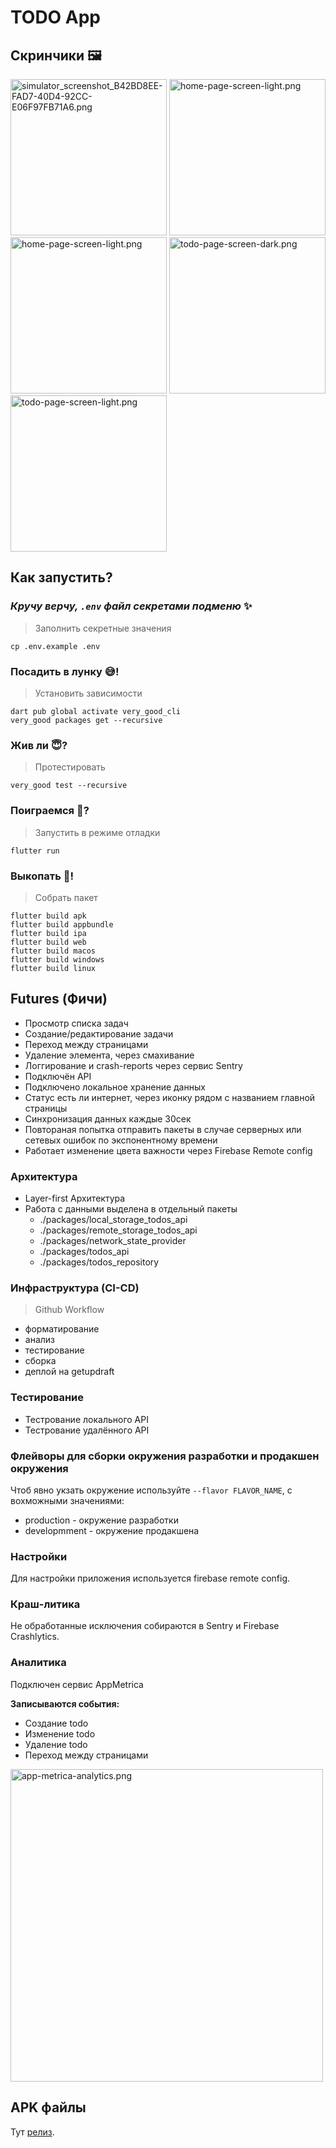 # TODO App

## Скринчики 🖼

<p float="left">
  <img alt="simulator_screenshot_B42BD8EE-FAD7-40D4-92CC-E06F97FB71A6.png" src="docs/images/simulator_screenshot_B42BD8EE-FAD7-40D4-92CC-E06F97FB71A6.png" width="250"/>
  <img alt="home-page-screen-light.png" src="docs/images/home-page-screen-light.png" width="250"/>
  <img alt="home-page-screen-light.png" src="docs/images/home-page-screen-dark.png" width="250"/>
  <img alt="todo-page-screen-dark.png" src="docs/images/todo-page-screen-dark.png" width="250"/>
  <img alt="todo-page-screen-light.png" src="docs/images/todo-page-screen-light.png" width="250"/>
</p>

## Как запустить?

### _Кручу верчу, `.env` файл секретами подменю_ ✨

> Заполнить секретные значения

```shell
cp .env.example .env
```

### Посадить в лунку 😅!

> Установить зависимости

```shell
dart pub global activate very_good_cli
very_good packages get --recursive
```

### Жив ли 😇?

> Протестировать

```shell
very_good test --recursive
```

### Поиграемся 🤪?

> Запустить в режиме отладки

```shell
flutter run
```

### Выкопать 🎃!

> Собрать пакет

```shell
flutter build apk
flutter build appbundle
flutter build ipa
flutter build web
flutter build macos
flutter build windows
flutter build linux
```

## Futures (Фичи)

- Просмотр списка задач
- Создание/редактирование задачи
- Переход между страницами
- Удаление элемента, через смахивание
- Логгирование и crash-reports через сервис Sentry
- Подключён API
- Подключено локальное хранение данных
- Статус есть ли интернет, через иконку рядом с названием главной страницы
- Синхронизация данных каждые 30сек
- Повтораная попытка отправить пакеты в случае серверных или сетевых ошибок по экспонентному времени
- Работает изменение цвета важности через Firebase Remote config

### Архитектура

- Layer-first Архитектура
- Работа с данными выделена в отдельный пакеты
    - ./packages/local_storage_todos_api
    - ./packages/remote_storage_todos_api
    - ./packages/network_state_provider
    - ./packages/todos_api
    - ./packages/todos_repository

### Инфраструктура (CI-CD)

> Github Workflow

- форматирование
- анализ
- тестирование
- сборка
- деплой на getupdraft

### Тестирование

- Тестрование локального API
- Тестрование удалённого API

### Флейворы для сборки окружения разработки и продакшен окружения
Чтоб явно укзать окружение используйте `--flavor FLAVOR_NAME`, с вохможными значениями:
- production - окружение разработки
- developmment - окружение продакшена

### Настройки

Для настройки приложения используется firebase remote config.

### Краш-литика

Не обработанные исключения собираются в Sentry и Firebase Crashlytics.

### Аналитика

Подключен сервис AppMetrica

**Записываются события:**

- Создание todo
- Изменение todo
- Удаление todo
- Переход между страницами

<img alt="app-metrica-analytics.png" src="docs/images/app-metrica-analytics.png" width="500"/>

## APK файлы

Тут [релиз](https://github.com/coma8765/literate-computing-machine/releases/tag/part-03).
